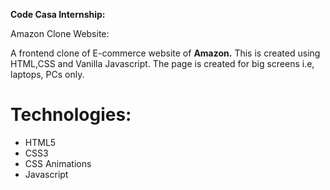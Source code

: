 **Code Casa Internship:**

Amazon Clone Website:

A frontend clone of E-commerce website of **Amazon.** This is created using HTML,CSS and Vanilla Javascript. The page is created for big screens i.e, laptops, PCs only.

# Technologies:
* HTML5
* CSS3
* CSS Animations
* Javascript
